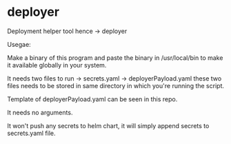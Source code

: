 # deployer
 
Deployment helper tool hence -> deployer 

Usegae:

Make a binary of this program and paste the binary in /usr/local/bin to make it available globally in your system.

It needs two files to run
  -> secrets.yaml
  -> deployerPayload.yaml
these two files needs to be stored in same directory in which you're running the script.

Template of deployerPayload.yaml can be seen in this repo. 

It needs no arguments. 

It won't push any secrets to helm chart, it will simply append secrets to secrets.yaml file. 
